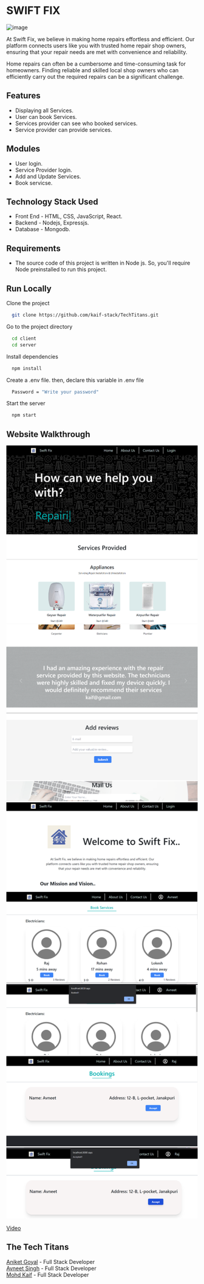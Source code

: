 # SWIFT FIX



![image](https://swift-fix.netlify.app/static/media/swift%20fix-logos.933d29a2e4e5f1ac025b.jpeg)

At Swift Fix, we believe in making home repairs effortless and efficient. Our platform connects users like you with trusted home repair shop owners, ensuring that your repair needs are met with convenience and reliability.

Home repairs can often be a cumbersome and time-consuming task for homeowners. Finding reliable and skilled local shop owners who can efficiently carry out the required repairs can be a significant challenge.


## Features

- Displaying all Services.
- User can book Services.
- Services provider can see who booked services.
- Service provider can provide services.

## Modules
- User login.
- Service Provider login.
- Add and Update Services.
- Book servicse.
## Technology Stack Used


- Front End - HTML, CSS, JavaScript, React.
- Backend - Nodejs, Expressjs.
- Database - Mongodb.
## Requirements

- The source code of this project is written in Node js. So, you'll require Node preinstalled to run this project.
## Run Locally

Clone the project

```bash
  git clone https://github.com/kaif-stack/TechTitans.git
```

Go to the project directory

```bash
  cd client
  cd server
```

Install dependencies

```bash
  npm install
```

Create a .env file. then, declare this variable in .env file

```bash
  Password = "Write your password"
```

Start the server

```bash
  npm start
```

## Website Walkthrough
![Alt Text](client/swiftservice/1.png)
![Alt Text](client/swiftservice/2.png)
![Alt Text](client/swiftservice/3.png)
![Alt Text](client/swiftservice/4.png)
![Alt Text](client/swiftservice/5.png)
![Alt Text](client/swiftservice/6.png)
![Alt Text](client/swiftservice/7.png)
![Alt Text](client/swiftservice/8.png)
![Alt Text](client/swiftservice/9.png)


[Video](https://youtu.be/SjOlMeXPTTY)



## The Tech Titans

[Aniket Goyal](https://www.linkedin.com/in/aniketgoyal110903/)  - Full Stack Developer\
[Avneet Singh](https://www.linkedin.com/in/avneet-singh-7758a1227/)  - Full Stack Developer\
[Mohd Kaif](https://www.linkedin.com/in/mohd-kaif-7ba250228/)  -  Full Stack Developer
